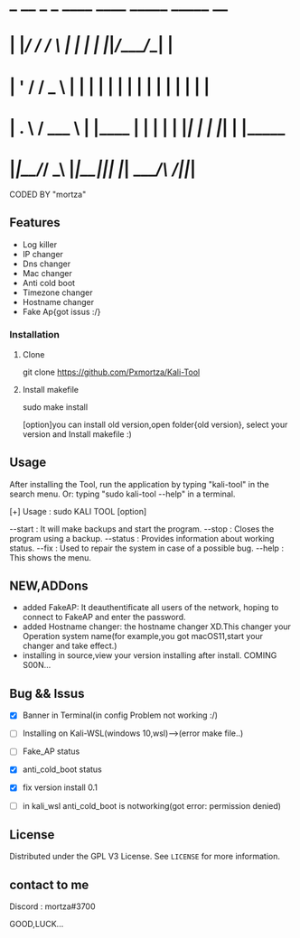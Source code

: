 #   _   __     _      _          ____     ____ _____   _____ __
#  | |_/ /     / \     | |        |_ _|     |___|___/_\____/_\_| |
#  | '  /     / _ \    | |         |  |       | |    |   | |  | |   | |   | |
#  | .  \    / ___ \  | |____    | |       |  |   |   |_|  | |   |_|   | |_____
#  |_|\_\_/_/   \_\ |_|_____||___|     |_|    \_____/_\ ____/|_|____|


<!-->CODED BY "mortza"
<!--The Base Tool Of The Kali-Linox-->
<!--version 0.1 -->


## Features

 * Log killer
 * IP changer
 * Dns changer
 * Mac changer
 * Anti cold boot
 * Timezone changer
 * Hostname changer
 * Fake Ap{got issus :/}
 
 ### Installation

1. Clone 
 
   git clone https://github.com/Pxmortza/Kali-Tool

2. Install makefile
 
   sudo make install

   [option]you can install old version,open folder{old version}, select your version and Install makefile :)


## Usage
 After installing the Tool, run the application by typing "kali-tool"  in the search menu.
  Or:
 typing "sudo kali-tool --help" in a terminal.

   
[+] Usage : sudo KALI TOOL [option]

 --start  :   It will make backups and start the program.
 --stop   :   Closes the program using a backup.
 --status :   Provides information about working status.
 --fix    :   Used to repair the system in case of a possible bug.
 --help   :   This shows the menu.
   

## NEW,ADDons
* added FakeAP: It deauthentificate all users of the network, hoping to connect to FakeAP and enter the password.
* added Hostname changer: the hostname changer XD.This changer your Operation system name(for example,you got macOS11,start your changer and take effect.)
* installing in source,view your version installing after install.
COMING S00N...


## Bug && Issus

- [x] Banner in Terminal(in config Problem not working :/)
- [ ] Installing on Kali-WSL(windows 10,wsl)-->(error make file..)
- [ ] Fake_AP status
- [x] anti_cold_boot status
- [x] fix version install 0.1
- [ ] in kali_wsl anti_cold_boot is notworking(got error: permission denied)


## License

Distributed under the GPL V3 License. See `LICENSE` for more information.

## contact to me
Discord : mortza#3700


GOOD,LUCK...
